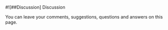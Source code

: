 #![##Discussion] Discussion

You can leave your comments, suggestions, questions and answers on this page.

<akashic-comments api-key="akashic" />

</div>